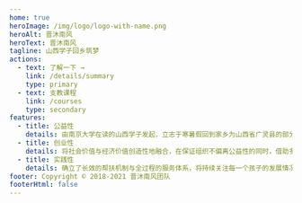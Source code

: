```yaml
---
home: true
heroImage: /img/logo/logo-with-name.png
heroAlt: 晋沐南风
heroText: 晋沐南风
tagline: 山西学子回乡筑梦
actions:
  - text: 了解一下 →
    link: /details/summary
    type: primary
  - text: 支教课程
    link: /courses
    type: secondary
features:
  - title: 公益性
    details: 由南京大学在读的山西学子发起，立志于寒暑假回到家乡为山西省广灵县的部分学生提供学习、生活上的帮助。
  - title: 创业性
    details: 将社会价值与经济价值创造性地融合，在保证组织不偏离公益性的同时，借助多种商业手段来实现项目组织的自我造血。
  - title: 实践性
    details: 确立了长效的帮扶机制与全过程的服务体系，将持续关注每一个孩子的发展情况，采取点对点的模式为学子的生活助力。
footer: Copyright © 2018-2021 晋沐南风团队
footerHtml: false
---
```

